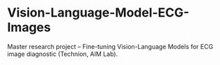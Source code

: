 # Vision-Language-Model-ECG-Images
Master research project – Fine-tuning Vision-Language Models for ECG image diagnostic (Technion, AIM Lab).
